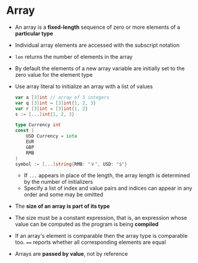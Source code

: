 # Array
- An array is a **fixed-length** sequence of zero or more elements of a **particular type**
- Individual array elements are accessed with the subscript notation
- `len` returns the number of elements in the array
- By default the elements of a new array variable are initially set to the zero value for the element type
- Use array literal to initialize an array with a list of values

    ```go
    var a [3]int // array of 3 integers
    var q [3]int = [3]int{1, 2, 3}
    var r [3]int = [3]int{1, 2}
    s := [...]int{1, 2, 3}

    type Currency int
    const (
        USD Currency = iota
        EUR
        GBP
        RMB
    )
    symbol := [...]string{RMB: "￥", USD: "$"}
    ```

    - If `...` appears in place of the length, the array length is determined by the number of initializers
    - Specify a list of index and value pairs and indices can appear in any order and some may be omitted
- The **size of an array is part of its type**
- The size must be a constant expression, that is, an expression whose value can be computed as the program is being **compiled**
- If an array's element is comparable then the array type is comparable too. `==` reports whether all corresponding elements are equal
- Arrays are **passed by value**, not by reference